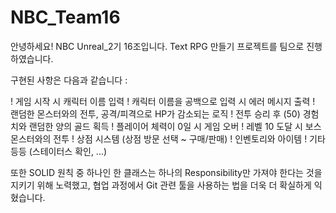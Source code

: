 
# NBC_Team16

안녕하세요! NBC Unreal_2기 16조입니다.
Text RPG 만들기 프로젝트를 팀으로 진행하였습니다.

구현된 사항은 다음과 같습니다 :

! 게임 시작 시 캐릭터 이름 입력
! 캐릭터 이름을 공백으로 입력 시 에러 메시지 출력
! 랜덤한 몬스터와의 전투, 공격/피격으로 HP가 감소되는 로직
! 전투 승리 후 (50) 경험치와 랜덤한 양의 골드 획득
! 플레이어 체력이 0일 시 게임 오버
! 레벨 10 도달 시 보스 몬스터와의 전투
! 상점 시스템 (상점 방문 선택 ~ 구매/판매)
! 인벤토리와 아이템
! 기타 등등 (스테이터스 확인, ...)

또한 SOLID 원칙 중 하나인 한 클래스는 하나의 Responsibility만 가져야 한다는 것을 지키기 위해 노력했고,
협업 과정에서 Git 관련 툴을 사용하는 법을 더욱 더 확실하게 익혔습니다.
